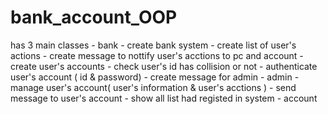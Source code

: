 # bank_account_OOP

has 3 main classes
	- bank 
		- create bank system
		- create list of user's actions
		- create message to nottify user's acctions to pc and  account
		- create user's accounts
		- check user's id has collision or not
		- authenticate user's account ( id & password)
		- create message for admin
	- admin
		- manage user's account( user's information & user's acctions )
		- send message to user's account
		- show all list had registed in system
	- account 
